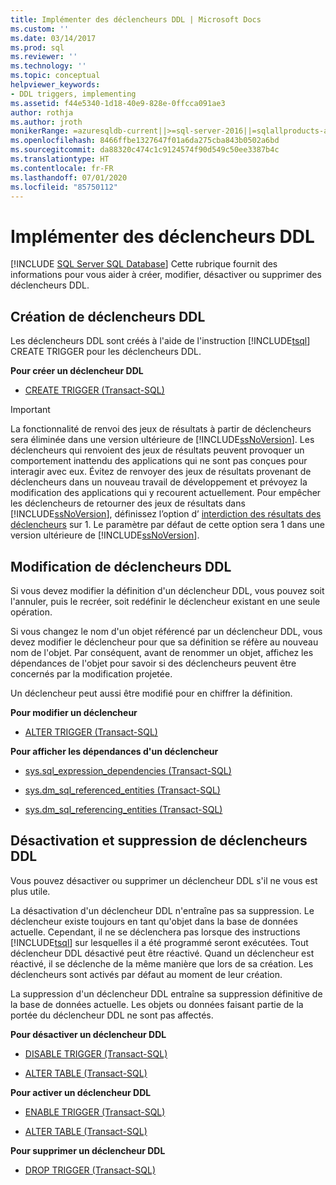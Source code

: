 ```yaml
---
title: Implémenter des déclencheurs DDL | Microsoft Docs
ms.custom: ''
ms.date: 03/14/2017
ms.prod: sql
ms.reviewer: ''
ms.technology: ''
ms.topic: conceptual
helpviewer_keywords:
- DDL triggers, implementing
ms.assetid: f44e5340-1d18-40e9-828e-0ffcca091ae3
author: rothja
ms.author: jroth
monikerRange: =azuresqldb-current||>=sql-server-2016||=sqlallproducts-allversions||>=sql-server-linux-2017||=azuresqldb-mi-current
ms.openlocfilehash: 8466ffbe1327647f01a6da275cba843b0502a6bd
ms.sourcegitcommit: da88320c474c1c9124574f90d549c50ee3387b4c
ms.translationtype: HT
ms.contentlocale: fr-FR
ms.lasthandoff: 07/01/2020
ms.locfileid: "85750112"
---
```

# <a name="implement-ddl-triggers"></a>Implémenter des déclencheurs DDL
[!INCLUDE [SQL Server SQL Database](../../includes/applies-to-version/sql-asdb.md)]
  Cette rubrique fournit des informations pour vous aider à créer, modifier, désactiver ou supprimer des déclencheurs DDL.  
  
## <a name="creating-ddl-triggers"></a>Création de déclencheurs DDL  
 Les déclencheurs DDL sont créés à l'aide de l'instruction [!INCLUDE[tsql](../../includes/tsql-md.md)] CREATE TRIGGER pour les déclencheurs DDL.  
  
 **Pour créer un déclencheur DDL**  
  
-   [CREATE TRIGGER &#40;Transact-SQL&#41;](../../t-sql/statements/create-trigger-transact-sql.md)  
  
> [!IMPORTANT]  
>  La fonctionnalité de renvoi des jeux de résultats à partir de déclencheurs sera éliminée dans une version ultérieure de [!INCLUDE[ssNoVersion](../../includes/ssnoversion-md.md)]. Les déclencheurs qui renvoient des jeux de résultats peuvent provoquer un comportement inattendu des applications qui ne sont pas conçues pour interagir avec eux. Évitez de renvoyer des jeux de résultats provenant de déclencheurs dans un nouveau travail de développement et prévoyez la modification des applications qui y recourent actuellement. Pour empêcher les déclencheurs de retourner des jeux de résultats dans [!INCLUDE[ssNoVersion](../../includes/ssnoversion-md.md)], définissez l’option d’ [interdiction des résultats des déclencheurs](../../database-engine/configure-windows/disallow-results-from-triggers-server-configuration-option.md) sur 1. Le paramètre par défaut de cette option sera 1 dans une version ultérieure de [!INCLUDE[ssNoVersion](../../includes/ssnoversion-md.md)].  
  
## <a name="modifying-ddl-triggers"></a>Modification de déclencheurs DDL  
 Si vous devez modifier la définition d'un déclencheur DDL, vous pouvez soit l'annuler, puis le recréer, soit redéfinir le déclencheur existant en une seule opération.  
  
 Si vous changez le nom d'un objet référencé par un déclencheur DDL, vous devez modifier le déclencheur pour que sa définition se réfère au nouveau nom de l'objet. Par conséquent, avant de renommer un objet, affichez les dépendances de l'objet pour savoir si des déclencheurs peuvent être concernés par la modification projetée.  
  
 Un déclencheur peut aussi être modifié pour en chiffrer la définition.  
  
 **Pour modifier un déclencheur**  
  
-   [ALTER TRIGGER &#40;Transact-SQL&#41;](../../t-sql/statements/alter-trigger-transact-sql.md)  
  
 **Pour afficher les dépendances d'un déclencheur**  
  
-   [sys.sql_expression_dependencies &#40;Transact-SQL&#41;](../../relational-databases/system-catalog-views/sys-sql-expression-dependencies-transact-sql.md)  
  
-   [sys.dm_sql_referenced_entities &#40;Transact-SQL&#41;](../../relational-databases/system-dynamic-management-views/sys-dm-sql-referenced-entities-transact-sql.md)  
  
-   [sys.dm_sql_referencing_entities &#40;Transact-SQL&#41;](../../relational-databases/system-dynamic-management-views/sys-dm-sql-referencing-entities-transact-sql.md)  
  
## <a name="disabling-and-dropping-ddl-triggers"></a>Désactivation et suppression de déclencheurs DDL  
 Vous pouvez désactiver ou supprimer un déclencheur DDL s'il ne vous est plus utile.  
  
 La désactivation d'un déclencheur DDL n'entraîne pas sa suppression. Le déclencheur existe toujours en tant qu'objet dans la base de données actuelle. Cependant, il ne se déclenchera pas lorsque des instructions [!INCLUDE[tsql](../../includes/tsql-md.md)] sur lesquelles il a été programmé seront exécutées. Tout déclencheur DDL désactivé peut être réactivé. Quand un déclencheur est réactivé, il se déclenche de la même manière que lors de sa création. Les déclencheurs sont activés par défaut au moment de leur création.  
  
 La suppression d'un déclencheur DDL entraîne sa suppression définitive de la base de données actuelle. Les objets ou données faisant partie de la portée du déclencheur DDL ne sont pas affectés.  
  
 **Pour désactiver un déclencheur DDL**  
  
-   [DISABLE TRIGGER &#40;Transact-SQL&#41;](../../t-sql/statements/disable-trigger-transact-sql.md)  
  
-   [ALTER TABLE &#40;Transact-SQL&#41;](../../t-sql/statements/alter-table-transact-sql.md)  
  
 **Pour activer un déclencheur DDL**  
  
-   [ENABLE TRIGGER &#40;Transact-SQL&#41;](../../t-sql/statements/enable-trigger-transact-sql.md)  
  
-   [ALTER TABLE &#40;Transact-SQL&#41;](../../t-sql/statements/alter-table-transact-sql.md)  
  
 **Pour supprimer un déclencheur DDL**  
  
-   [DROP TRIGGER &#40;Transact-SQL&#41;](../../t-sql/statements/drop-trigger-transact-sql.md)  
  
  

